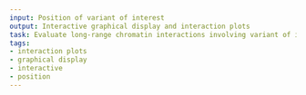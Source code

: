 ```yaml
---
input: Position of variant of interest
output: Interactive graphical display and interaction plots
task: Evaluate long-range chromatin interactions involving variant of interest
tags:
- interaction plots
- graphical display
- interactive
- position
---
```

